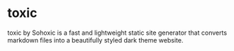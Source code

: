 # toxic
toxic by Sohoxic is a fast and lightweight static site generator that converts markdown files into a beautifully styled dark theme website.
